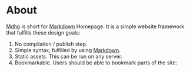 # About

[Mdhp] is short for [Markdown] Homepage. It is a simple website framework
that fulfills these design goals:

1. No compilation / publish step.
2. Simple syntax, fulfilled by using [Markdown].
3. Static assets. This can be run on any server.
4. Bookmarkable. Users should be able to bookmark parts of the site:

[Mdhp]: http://github.com/basking2/mdhp 
[Markdown]: http://daringfireball.net/projects/markdown/
